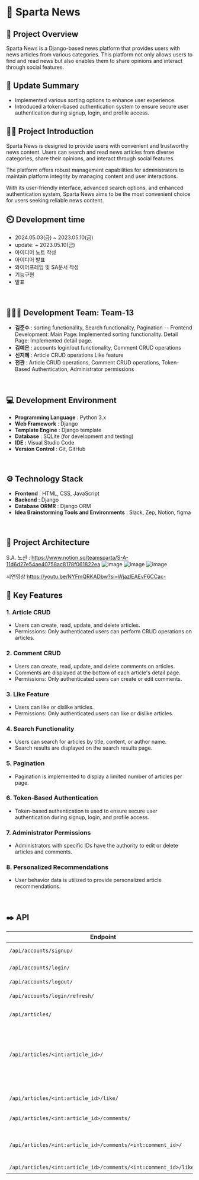 # 📰 Sparta News

## 📢 Project Overview
Sparta News is a Django-based news platform that provides users with news articles from various categories. This platform not only allows users to find and read news but also enables them to share opinions and interact through social features.

## 🔧 Update Summary
- Implemented various sorting options to enhance user experience.
- Introduced a token-based authentication system to ensure secure user authentication during signup, login, and profile access.

## 👨‍🏫 Project Introduction
Sparta News is designed to provide users with convenient and trustworthy news content. Users can search and read news articles from diverse categories, share their opinions, and interact through social features.

The platform offers robust management capabilities for administrators to maintain platform integrity by managing content and user interactions.

With its user-friendly interface, advanced search options, and enhanced authentication system, Sparta News aims to be the most convenient choice for users seeking reliable news content.

## ⏲️ Development time
- 2024.05.03(금) ~ 2023.05.10(금)
- update:  ~ 2023.05.10(금)
- 아이디어 노트 작성
- 아이디어 발표
- 와이어프레임 및 SA문서 작성
- 기능구현
- 발표
<br>

## 🧑‍🤝‍🧑 Development Team: Team-13
- **김준수** : 
sorting functionality,
Search functionality,
Pagination
-- Frontend Development:
Main Page:
Implemented sorting functionality.
Detail Page:
Implemented detail page.
- **김예은** :
accounts login/out functionality,
Comment CRUD operations
- **신지혜** :
Article CRUD operations
Like feature
- **전관** :
Article CRUD operations,
Comment CRUD operations,
Token-Based Authentication,
Administrator permissions 


<br>

## 💻 Development Environment
- **Programming Language** : Python 3.x
- **Web Framework** : Django
- **Template Engine** : Django template
- **Database** : SQLite (for development and testing)
- **IDE** : Visual Studio Code
- **Version Control** : Git, GitHub
<br>

## ⚙️ Technology Stack
- **Frontend** : HTML, CSS, JavaScript
- **Backend** : Django
- **Database ORMR** : Django ORM
- **Idea Brainstorming Tools and Environments** : Slack, Zep, Notion, figma
<br>

## 📝 Project Architecture
S.A. 노션 : https://www.notion.so/teamsparta/S-A-11d6d27e54ae40758ac8178f061822ea
![image](https://github.com/daengdaengjoa/SpartaNews/assets/156053546/8547e415-0d92-4e57-a06e-7449ab26c5b0)
![image](https://github.com/daengdaengjoa/SpartaNews/assets/156053546/36ef5e02-fb65-41ec-a057-eec4d1b9d727)
![image](https://github.com/daengdaengjoa/SpartaNews/assets/156053546/b1e7eb57-53b7-494e-9059-258a4fbdaba5)

시연영상
https://youtu.be/NYFmQRKADbw?si=WjazlEAEvF6CCac-
<br>

## 📌 Key Features

### 1. Article CRUD
   - Users can create, read, update, and delete articles.
   - Permissions: Only authenticated users can perform CRUD operations on articles.

### 2. Comment CRUD
   - Users can create, read, update, and delete comments on articles.
   - Comments are displayed at the bottom of each article's detail page.
   - Permissions: Only authenticated users can create or edit comments.

### 3. Like Feature
   - Users can like or dislike articles.
   - Permissions: Only authenticated users can like or dislike articles.

### 4. Search Functionality
   - Users can search for articles by title, content, or author name.
   - Search results are displayed on the search results page.

### 5. Pagination
   - Pagination is implemented to display a limited number of articles per page.

### 6. Token-Based Authentication
   - Token-based authentication is used to ensure secure user authentication during signup, login, and profile access.

### 7. Administrator Permissions
   - Administrators with specific IDs have the authority to edit or delete articles and comments.

### 8. Personalized Recommendations
   - User behavior data is utilized to provide personalized article recommendations.


<br> 

## ✒️ API
| Endpoint                                                            | Method | Description                                                  | Request Body Data                                                           |
|---------------------------------------------------------------------|--------|--------------------------------------------------------------|-----------------------------------------------------------------------------|
| `/api/accounts/signup/`                                             | POST   | 회원가입                                                      | - {"username":ID, "password":PASSWORD}                                      |
| `/api/accounts/login/`                                              | POST   | 로그인                                                        | - {"username":ID, "password":PASSWORD}                                      |
| `/api/accounts/logout/`                                             | POST   | 로그아웃                                                      | -                                                                           |
| `/api/accounts/login/refresh/`                                      | POST   | 토큰 재발급                                                   | - {"refresh_Token":refresh_Token}                                           |
| `/api/articles/`                                                    | GET    | 게시글 목록 조회                                              | -                                                                           |
|                                                                     | POST   | 게시글 생성                                                   | - {"title": title, "content": content, "url": url, "category": category}    |
| `/api/articles/<int:article_id>/`                                   | GET    | 게시글 조회                                                   | -                                                                           |
|                                                                     | PUT    | 게시글 수정                                                   | - {"title": title, "content": content}                                      |
|                                                                     | DELETE | 게시글 삭제                                                   | -                                                                           |
| `/api/articles/<int:article_id>/like/`                              | POST   | 게시글 좋아요                                                 | -                                                                           |
| `/api/articles/<int:article_id>/comments/`                          | GET    | 댓글 조회(한 게시글)                                          | -                                                                            |
|                                                                     | POST   | 댓글 생성                                                     | - {"content":content}                                                       |
| `/api/articles/<int:article_id>/comments/<int:comment_id>/`         | PUT    | 댓글 수정                                                     | - {"content":content}                                                       |
|                                                                     | DELETE | 댓글 삭제                                                     | -                                                                           |
| `/api/articles/<int:article_id>/comments/<int:comment_id>/like/`    | POST   | 댓글 좋아요                                                   | -                                                                           |



